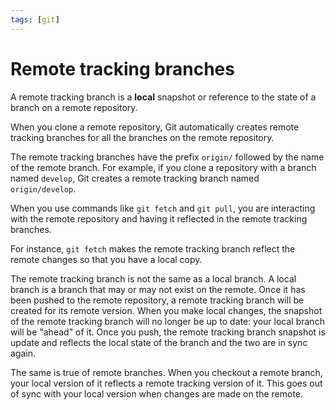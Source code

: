 ```yaml
---
tags: [git]
---
```


# Remote tracking branches

A remote tracking branch is a **local** snapshot or reference to the state of a
branch on a remote repository.

When you clone a remote repository, Git automatically creates remote tracking
branches for all the branches on the remote repository.

The remote tracking branches have the prefix `origin/` followed by the name of
the remote branch. For example, if you clone a repository with a branch named
`develop`, Git creates a remote tracking branch named `origin/develop`.

When you use commands like `git fetch` and `git pull`, you are interacting with
the remote repository and having it reflected in the remote tracking branches.

For instance, `git fetch` makes the remote tracking branch reflect the remote
changes so that you have a local copy.

The remote tracking branch is not the same as a local branch. A local branch is
a branch that may or may not exist on the remote. Once it has been pushed to the
remote repository, a remote tracking branch will be created for its remote
version. When you make local changes, the snapshot of the remote tracking branch
will no longer be up to date: your local branch will be "ahead" of it. Once you
push, the remote tracking branch snapshot is update and reflects the local state
of the branch and the two are in sync again.

The same is true of remote branches. When you checkout a remote branch, your
local version of it reflects a remote tracking version of it. This goes out of
sync with your local version when changes are made on the remote.
